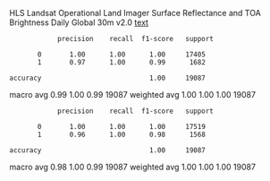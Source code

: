HLS Landsat Operational Land Imager Surface Reflectance and TOA Brightness Daily Global 30m v2.0
[text](https://search.earthdata.nasa.gov/search/granules?p=C2021957657-LPCLOUD&pg[0][v]=f&pg[0][qt]=2024-06-01T00%3A00%3A00.000Z%2C2024-06-30T23%3A59%3A59.999Z&pg[0][bo]=true&pg[0][cc][max]=10&pg[0][gsk]=-start_date&g=G3144293744-LPCLOUD&tl=1739891684.897!3!!&lat=40.587890625&long=-134.61328125000003&zoom=4)

                precision    recall  f1-score   support

           0       1.00      1.00      1.00     17405
           1       0.97      1.00      0.99      1682

    accuracy                           1.00     19087
   macro avg       0.99      1.00      0.99     19087
weighted avg       1.00      1.00      1.00     19087

                precision    recall  f1-score   support

           0       1.00      1.00      1.00     17519
           1       0.96      1.00      0.98      1568

    accuracy                           1.00     19087
   macro avg       0.98      1.00      0.99     19087
weighted avg       1.00      1.00      1.00     19087